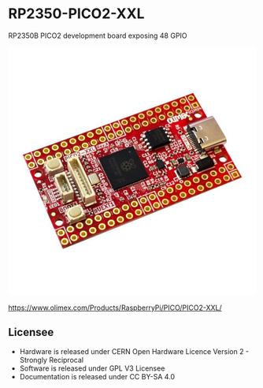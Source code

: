 # RP2350-PICO2-XXL
RP2350B PICO2 development board exposing 48 GPIO

![PICO2-XXL1w](DOCUMENTS/PICO2-XXL1w.jpg)

https://www.olimex.com/Products/RaspberryPi/PICO/PICO2-XXL/

## Licensee
* Hardware is released under CERN Open Hardware Licence Version 2 - Strongly Reciprocal
* Software is released under GPL V3 Licensee
* Documentation is released under CC BY-SA 4.0